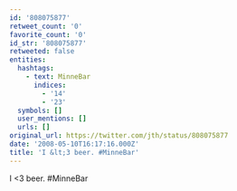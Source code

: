 ```yaml
---
id: '808075877'
retweet_count: '0'
favorite_count: '0'
id_str: '808075877'
retweeted: false
entities:
  hashtags:
    - text: MinneBar
      indices:
        - '14'
        - '23'
  symbols: []
  user_mentions: []
  urls: []
original_url: https://twitter.com/jth/status/808075877
date: '2008-05-10T16:17:16.000Z'
title: 'I &lt;3 beer. #MinneBar'
---
```


I &lt;3 beer. #MinneBar